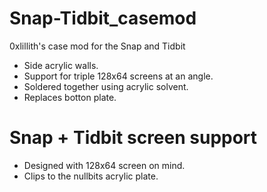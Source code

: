 # Snap-Tidbit_casemod
0xlillith's case mod for the Snap and Tidbit

- Side acrylic walls.
- Support for triple 128x64 screens at an angle.
- Soldered together using acrylic solvent.
- Replaces botton plate.

# Snap + Tidbit screen support
- Designed with 128x64 screen on mind.
- Clips to the nullbits acrylic plate.
